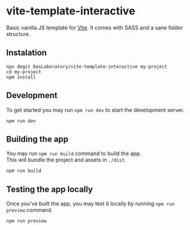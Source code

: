 # vite-template-interactive

Basic vanilla JS template for [Vite](https://vitejs.dev/). It comes with SASS and a sane folder structure.

## Instalation

```shell
npx degit DasLaboratory/vite-template-interactive my-project
cd my-project
npm install
```

## Development

To get started you may run `npm run dev` to start the development server.

```shell
npm run dev
```

## Building the app

You may run `npm run build` command to build the app.  
This will bundle the project and assets in `./dist`.

```shell
npm run build
```

## Testing the app locally

Once you've built the app, you may test it locally by running `npm run preview` command.

```shell
npm run preview
```
